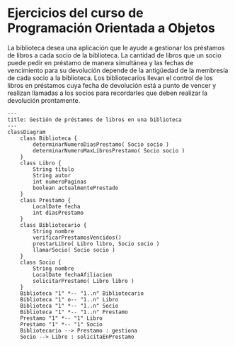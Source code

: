 # Ejercicios del curso de Programación Orientada a Objetos

La biblioteca desea una aplicación que le ayude a gestionar los préstamos de libros a cada socio de la biblioteca.  La cantidad de libros que un socio puede pedir en préstamo de manera simultánea y las fechas de vencimiento para su devolución depende de la antigüedad de la membresía de cada socio a la biblioteca. Los bibliotecarios llevan el control de los libros en préstamos cuya fecha de devolución está a punto de vencer y realizan llamadas a los socios para recordarles que deben realizar la devolución prontamente. 


```mermaid
---
title: Gestión de préstamos de libros en una biblioteca
---
classDiagram
	class Biblioteca {
		determinarNumeroDiasPrestamo( Socio socio )
		determinarNumeroMaxLibrosPrestamo( Socio socio )
	}
	class Libro {
		String título
		String autor
		int numeroPaginas
		boolean actualmentePrestado
	}
	class Prestamo {
		LocalDate fecha
		int diasPrestamo
	}
	class Bibliotecario {
		String nombre
		verificarPrestamosVencidos()
		prestarLibro( Libro libro, Socio socio )
		llamarSocio( Socio socio )
	}
	class Socio {
		String nombre
		LocalDate fechaAfiliacion
		solicitarPrestamo( Libro libro )
	}
	Biblioteca "1" *-- "1..n" Bibliotecario
	Biblioteca "1" o-- "1..n" Libro
	Biblioteca "1" *-- "1..n" Socio
	Biblioteca "1" *-- "1..n" Prestamo
	Prestamo "1" *-- "1" Libro 
	Prestamo "1" *-- "1" Socio
	Bibliotecario --> Prestamo : gestiona
	Socio --> Libro : solicitaEnPrestamo
```

